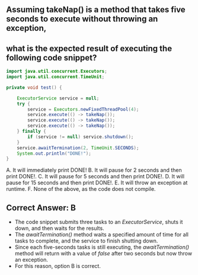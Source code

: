 ## Assuming takeNap() is a method that takes five seconds to execute without throwing an exception,
## what is the expected result of executing the following code snippet?

```java
import java.util.concurrent.Executors;
import java.util.concurrent.TimeUnit;

private void test() {

    ExecutorService service = null;
    try {
        service = Executors.newFixedThreadPool(4);
        service.execute(() -> takeNap());
        service.execute(() -> takeNap());
        service.execute(() -> takeNap());
    } finally {
        if (service != null) service.shutdown();
    }
    service.awaitTermination(2, TimeUnit.SECONDS);
    System.out.println("DONE!");
}
```


A. It will immediately print DONE!
B. It will pause for 2 seconds and then print DONE!.
C. It will pause for 5 seconds and then print DONE!.
D. It will pause for 15 seconds and then print DONE!.
E. It will throw an exception at runtime.
F. None of the above, as the code does not compile.


## Correct Answer: B

- The code snippet submits three tasks to an *ExecutorService*, shuts it down, and then waits for the results.
- The *awaitTermination()* method waits a specified amount of time for all tasks to complete, and the service to finish
  shutting down.
- Since each five-seconds tasks is still executing, the *awaitTermination()* method will return with a value of *false* 
  after two seconds but now throw an exception.
- For this reason, option B is correct.